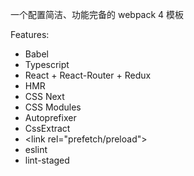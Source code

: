 一个配置简洁、功能完备的 webpack 4 模板

Features:

- Babel
- Typescript
- React + React-Router + Redux
- HMR
- CSS Next
- CSS Modules
- Autoprefixer
- CssExtract
- &lt;link rel="prefetch/preload"&gt;
- eslint
- lint-staged
